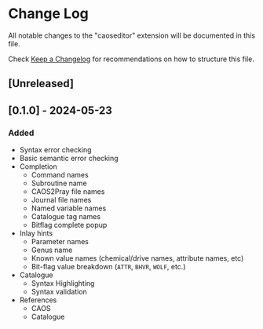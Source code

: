 # Change Log

All notable changes to the "caoseditor" extension will be documented in this file.

Check [Keep a Changelog](http://keepachangelog.com/) for recommendations on how to structure this file.

## [Unreleased]

## [0.1.0] - 2024-05-23
### Added
- Syntax error checking
- Basic semantic error checking
- Completion
    - Command names
    - Subroutine name
    - CAOS2Pray file names
    - Journal file names
    - Named variable names
    - Catalogue tag names
    - Bitflag complete popup
- Inlay hints
    - Parameter names
    - Genus name
    - Known value names (chemical/drive names, attribute names, etc)
    - Bit-flag value breakdown (`ATTR`, `BHVR`, `WOLF`, etc.)
- Catalogue
    - Syntax Highlighting
    - Syntax validation
- References
  - CAOS
  - Catalogue